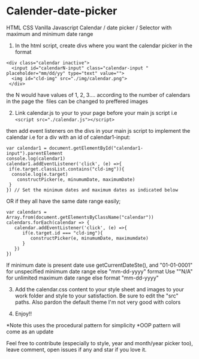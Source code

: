 # Calender-date-picker
HTML CSS Vanilla Javascript Calendar / date picker / Selector with maximum and minimum date range 
1. In the html script, create divs where you want the calendar picker in the format

````
<div class="calendar inactive"> 
  <input id="calendarN-input" class="calendar-input " placeholder="mm/dd/yy" type="text" value="">
  <img id="cld-img" src="./img/calendar.png">
 </div> 
 ````

the N would have values of 1, 2, 3.... according to the number of calendars in the page
the <img> files can be changed to preffered images

2. Link calendar.js to your to your page before your main js script
i.e
````<script src="./calendar.js"></script>````

 then add event listeners on the divs in your main js script to implement the calendar
i.e for a div with an id of calendar1-input: 
````
var calendar1 = document.getElementById("calendar1-input").parentElement
console.log(calendar1)
calendar1.addEventListener('click', (e) =>{    
 if(e.target.classList.contains("cld-img")){
  console.log(e.target)
    constructPicker(e, minumumDate, maximumDate)
 }             
}) // Set the minimum dates and maximum dates as indicated below
````
OR
if they all have the same date range easily;
````
var calendars = Array.from(document.getElementsByClassName("calendar"))
calendars.forEach(calendar => {
   calendar.addEventListener('click', (e) =>{      
      if(e.target.id === "cld-img"){
         constructPicker(e, minumumDate, maximumdate)
      }             
   })  
})  
````
If minimum date is present date use getCurrentDateSte(), and "01-01-0001" for unspecified minimum date range else "mm-dd-yyyy" format
Use ""N/A" for unlimited maximum date range else format "mm-dd-yyyy"

3. Add the calendar.css content to your style sheet and images to your work folder and style to your satisfaction. Be sure to edit the "src" paths. Also pardon the default theme I'm not very good with colors

4. Enjoy!!

*Note this uses the procedural pattern for simplicity
*OOP pattern will come as an update

Feel free to contribute (especially to style, year and month/year picker too), leave comment, open issues if any and star if you love it.

